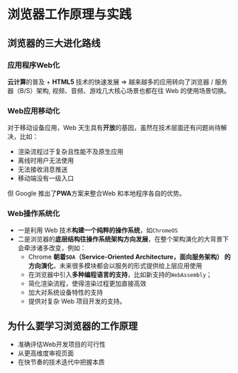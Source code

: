 # 浏览器工作原理与实践

## 浏览器的三大进化路线

### 应用程序Web化
**云计算**的普及 + **HTML5** 技术的快速发展 => 越来越多的应用转向了浏览器 / 服务器（B/S）架构, 视频、音频、游戏几大核心场景也都在往 Web 的使用场景切换。

### Web应用移动化
对于移动设备应用，Web 天生具有**开放**的基因，虽然在技术层面还有问题尚待解决，比如：
- 渲染流程过于复杂且性能不及原生应用
- 离线时用户无法使用
- 无法接收消息推送
- 移动端没有一级入口

但 Google 推出了**PWA**方案来整合Web 和本地程序各自的优势。

### Web操作系统化
- 一是利用 Web 技术**构建一个纯粹的操作系统**，如`ChromeOS`
- 二是浏览器的**底层结构往操作系统架构方向发展**，在整个架构演化的大背景下会牵涉诸多改变，例如：
  - Chrome **朝着`SOA`（Service-Oriented Architecture，面向服务架构） 的方向演化**，未来很多模块都会以服务的形式提供给上层应用使用
  - 在浏览器中引入**多种编程语言的支持**，比如新支持的`WebAssembly`；
  - 简化渲染流程，使得渲染过程更加直接高效
  - 加大对系统设备特性的支持
  - 提供对复杂 Web 项目开发的支持。

## 为什么要学习浏览器的工作原理
- 准确评估Web开发项目的可行性
- 从更高维度审视页面
- 在快节奏的技术迭代中把握本质